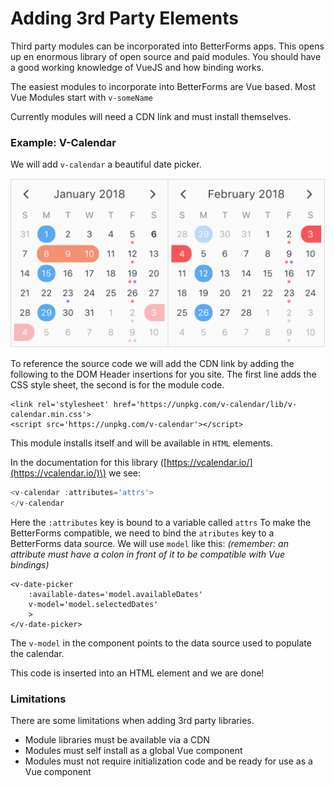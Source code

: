 # Adding 3rd Party Elements

Third party modules can be incorporated into BetterForms apps. This opens up en enormous library of open source and paid modules. You should have a good working knowledge of VueJS and how binding works.

The easiest modules to incorporate into BetterForms are Vue based. Most Vue Modules start with `v-someName` 

Currently modules will need a CDN link and must install themselves.

### Example: V-Calendar

We will add `v-calendar` a beautiful date picker.

![V-Calendar](../.gitbook/assets/welcome-1.png)

To reference the source code we will add the CDN link by adding the following to the DOM Header insertions for you site. The first line adds the CSS style sheet, the second is for the module code.

```markup
<link rel='stylesheet' href='https://unpkg.com/v-calendar/lib/v-calendar.min.css'>
<script src='https://unpkg.com/v-calendar'></script>
```

This module installs itself and will be available in `HTML` elements.

In the documentation for this library \([https://vcalendar.io/](https://vcalendar.io/)\) we see:

```javascript
<v-calendar :attributes='attrs'>
</v-calendar
```

Here the `:attributes` key is bound to a variable called `attrs` To make the BetterForms compatible, we need to bind the `atributes` key to a BetterForms data source. We will use `model` like this: _\(remember: an attribute must have a colon in front of it to be compatible with Vue bindings\)_

```text
<v-date-picker 
    :available-dates='model.availableDates' 
    v-model='model.selectedDates'
    >
</v-date-picker>
```

The `v-model` in the component  points to the data source used to populate the calendar.

This code is inserted into an HTML element and we are done!

### Limitations

There are some limitations when adding 3rd party libraries.

* Module libraries must be available via a CDN
* Modules must self install as a global Vue component
* Modules must not require initialization code and be ready for use as a Vue component











